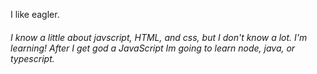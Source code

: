 I like eagler.

###### I know a little about javscript, HTML, and css, but I don't know a lot. I'm learning! After I get god a JavaScript Im going to learn node, java, or typescript.
